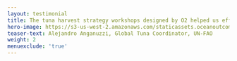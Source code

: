 ```yaml
---
layout: testimonial
title: The tuna harvest strategy workshops designed by O2 helped us effectively engage 150 key tuna fisheries managers and representatives in Indian, Atlantic, and Pacific Ocean coastal states. The O2 team understands fisheries management and how to creatively communicate important principles to build improved understanding and decision making capacity.
hero-image: https://s3-us-west-2.amazonaws.com/staticassets.oceanoutcomes.org/embedded+photos/testimonials/unfao-testimonial.png
teaser-text: Alejandro Anganuzzi, Global Tuna Coordinator, UN-FAO
weight: 2
menuexclude: 'true'
---
```

